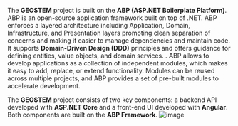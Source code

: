 The **GEOSTEM** project is built on the **ABP (ASP.NET Boilerplate Platform)**. ABP is an open-source application framework built on top of .NET. ABP enforces a layered architecture including Application, Domain, Infrastructure, and Presentation layers promoting clean separation of concerns and making it easier to manage dependencies and maintain code. It supports **Domain-Driven Design (DDD)** principles and offers guidance for defining entities, value objects, and domain services. . ABP allows to develop applications as a collection of independent modules, which makes it easy to add, replace, or extend functionality. Modules can be reused across multiple projects, and ABP provides a set of pre-built modules to accelerate development.

 The  **GEOSTEM** project consists of two key components: a backend API developed with **ASP.NET Core** and a front-end UI developed with **Angular**. Both components are built on the **ABP Framework**. 
![image](https://github.com/user-attachments/assets/4a9c2d1a-2dca-4012-ae26-e44f83345fba)



